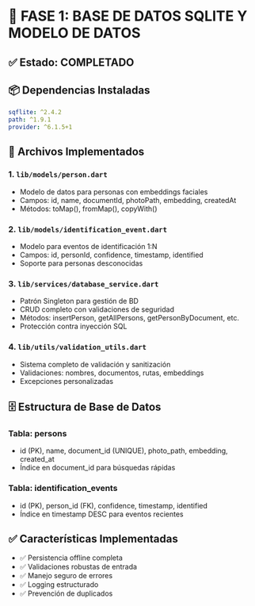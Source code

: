 # 📘 FASE 1: BASE DE DATOS SQLITE Y MODELO DE DATOS

## ✅ Estado: COMPLETADO

## 📦 Dependencias Instaladas
```yaml
sqflite: ^2.4.2
path: ^1.9.1
provider: ^6.1.5+1
```

## 📁 Archivos Implementados

### 1. `lib/models/person.dart`
- Modelo de datos para personas con embeddings faciales
- Campos: id, name, documentId, photoPath, embedding, createdAt
- Métodos: toMap(), fromMap(), copyWith()

### 2. `lib/models/identification_event.dart`
- Modelo para eventos de identificación 1:N
- Campos: id, personId, confidence, timestamp, identified
- Soporte para personas desconocidas

### 3. `lib/services/database_service.dart`
- Patrón Singleton para gestión de BD
- CRUD completo con validaciones de seguridad
- Métodos: insertPerson, getAllPersons, getPersonByDocument, etc.
- Protección contra inyección SQL

### 4. `lib/utils/validation_utils.dart`
- Sistema completo de validación y sanitización
- Validaciones: nombres, documentos, rutas, embeddings
- Excepciones personalizadas

## 🗄️ Estructura de Base de Datos

### Tabla: persons
- id (PK), name, document_id (UNIQUE), photo_path, embedding, created_at
- Índice en document_id para búsquedas rápidas

### Tabla: identification_events
- id (PK), person_id (FK), confidence, timestamp, identified
- Índice en timestamp DESC para eventos recientes

## ✅ Características Implementadas
- ✅ Persistencia offline completa
- ✅ Validaciones robustas de entrada
- ✅ Manejo seguro de errores
- ✅ Logging estructurado
- ✅ Prevención de duplicados
